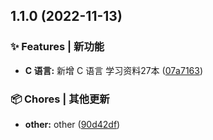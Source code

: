 

## 1.1.0 (2022-11-13)


### ✨ Features | 新功能

* **C 语言:** 新增 C 语言 学习资料27本 ([07a7163](https://github.com/yszar/books/commit/07a71634497798d7b9d4bd3be8a8eebe085eebb2))


### 📦 Chores | 其他更新

* **other:** other ([90d42df](https://github.com/yszar/books/commit/90d42df23299f545eea6de37ffb92b9cfe27920e))